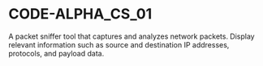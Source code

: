 # CODE-ALPHA_CS_01
A packet sniffer tool that captures and analyzes network packets. Display relevant information such as source and destination IP addresses, protocols, and payload data.
